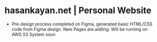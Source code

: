 # hasankayan.net | Personal Website

- Pre-design process completed on Figma, generated basic HTML/CSS code from Figma design.
New Pages are adding.
Will be running on AWS S3 System
soon

